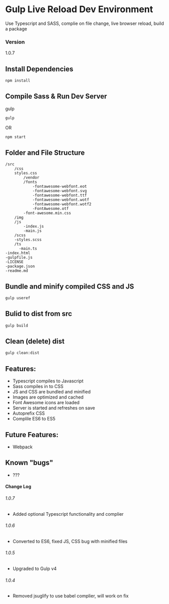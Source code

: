 # Gulp Live Reload Dev Environment

Use Typescript and SASS, complie on file change, live browser reload, build a package

### Version

1.0.7

## Install Dependencies

```bash
npm install 
```

## Compile Sass & Run Dev Server

gulp

```bash
gulp
```
OR

```bash
npm start
```

## Folder and File Structure

```
/src
    /css
    styles.css
        /vendor
        /fonts
            -fontawesome-webfont.eot
            -fontawesome-webfont.svg
            -fontawesome-webfont.ttf
            -fontawesome-webfont.wotf
            -fontawesome-webfont.wotf2
            -FontAwesome.otf
        -font-awesome.min.css
    /img
    /js
        -index.js
        -main.js
    /scss
    -styles.scss
    /ts
      -main.ts
-index.html
-gulpfile.js
-LICENSE
-package.json
-readme.md
```

## Bundle and minify compiled CSS and JS

```bash
gulp useref
```

## Bulid to dist from src

```bash
gulp build
```
## Clean (delete) dist

```bash
gulp clean:dist
```

## Features: 

* Typescript compiles to Javascript
* Sass compiles in to CSS 
* JS and CSS are bundled and minified
* Images are optimized and cached
* Font Awesome icons are loaded
* Server is started and refreshes on save
* Autoprefix CSS
* Complile ES6 to ES5


## Future Features:

* Webpack

## Known "bugs"

* ???

#### Change Log

###### 1.0.7

* Added optional Typescript functionality and complier

###### 1.0.6

* Converted to ES6, fixed JS, CSS bug with minified files

###### 1.0.5

* Upgraded to Gulp v4

###### 1.0.4

* Removed jsuglify to use babel complier, will work on fix